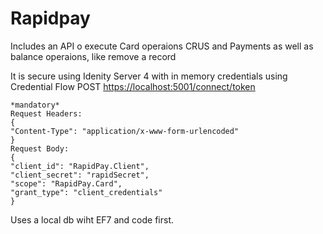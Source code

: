 # Rapidpay

Includes an API o execute Card operaions CRUS and Payments as well as balance operaions, like remove a record

It is secure using Idenity Server 4 with in memory credentials using Credential Flow
    POST  <https://localhost:5001/connect/token>

    *mandatory*
    Request Headers:
    {
    "Content-Type": "application/x-www-form-urlencoded"
    }
    Request Body:
    {
    "client_id": "RapidPay.Client",
    "client_secret": "rapidSecret",
    "scope": "RapidPay.Card",
    "grant_type": "client_credentials"
    }

Uses a local db wiht EF7 and code first.